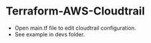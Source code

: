 # Terraform-AWS-Cloudtrail
- Open main.tf file to edit cloudtrail configuration.
- See example in devs folder.